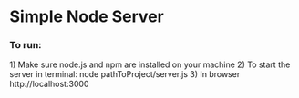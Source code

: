 # Simple Node Server
<h3>To run:</h3>
1) Make sure node.js and npm are installed on your machine 
2) To start the server in terminal: node pathToProject/server.js
3) In browser http://localhost:3000
